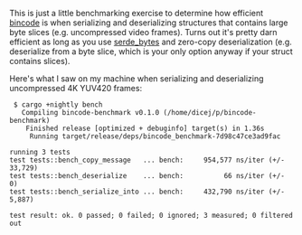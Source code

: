 This is just a little benchmarking exercise to determine how efficient
[bincode](https://github.com/TyOverby/bincode) is when serializing and
deserializing structures that contains large byte slices
(e.g. uncompressed video frames).  Turns out it's pretty darn
efficient as long as you use
[serde_bytes](https://github.com/serde-rs/bytes) and zero-copy
deserialization (e.g. deserialize from a byte slice, which is your
only option anyway if your struct contains slices).

Here's what I saw on my machine when serializing and deserializing
uncompressed 4K YUV420 frames:

```
 $ cargo +nightly bench
   Compiling bincode-benchmark v0.1.0 (/home/dicej/p/bincode-benchmark)
    Finished release [optimized + debuginfo] target(s) in 1.36s
     Running target/release/deps/bincode_benchmark-7d98c47ce3ad9fac

running 3 tests
test tests::bench_copy_message   ... bench:     954,577 ns/iter (+/- 33,729)
test tests::bench_deserialize    ... bench:          66 ns/iter (+/- 0)
test tests::bench_serialize_into ... bench:     432,790 ns/iter (+/- 5,887)

test result: ok. 0 passed; 0 failed; 0 ignored; 3 measured; 0 filtered out

```
